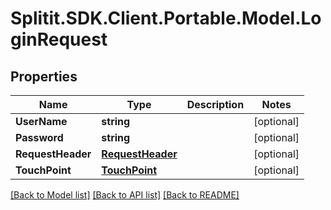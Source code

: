 # Splitit.SDK.Client.Portable.Model.LoginRequest
## Properties

Name | Type | Description | Notes
------------ | ------------- | ------------- | -------------
**UserName** | **string** |  | [optional] 
**Password** | **string** |  | [optional] 
**RequestHeader** | [**RequestHeader**](RequestHeader.md) |  | [optional] 
**TouchPoint** | [**TouchPoint**](TouchPoint.md) |  | [optional] 

[[Back to Model list]](../README.md#documentation-for-models) [[Back to API list]](../README.md#documentation-for-api-endpoints) [[Back to README]](../README.md)

